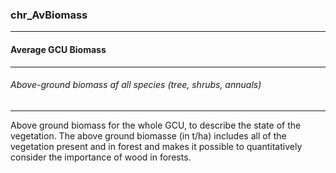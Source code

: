 ### chr_AvBiomass



------
#### Average GCU Biomass



------
###### Above-ground biomass af all species (tree, shrubs, annuals)



------
Above ground biomass for the whole GCU, to describe the state of the vegetation. The above ground biomasse (in t/ha) includes all of the vegetation present and in forest and makes it possible to quantitatively consider the importance of wood in forests.